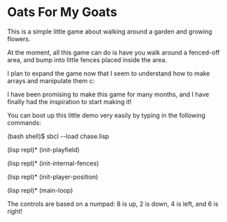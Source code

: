 # Oats For My Goats

This is a simple little game about walking around a garden and growing
flowers. 

At the moment, all this game can do is have you walk around a
fenced-off area, and bump into little fences placed inside the area.

I plan to expand the game now that I seem to understand how to make
arrays and manipulate them c:

I have been promising to make this game for many months, and I have finally had the inspiration to start making it!

You can boot up this little demo very easily by typing in the following commands:

(bash shell)$  sbcl --load chase.lisp

(lisp repl)* (init-playfield)

(lisp repl)* (init-internal-fences)

(lisp repl)* (init-player-position)

(lisp repl)* (main-loop)

The controls are based on a numpad: 8 is up, 2 is down, 4 is left, and 6 is right!
